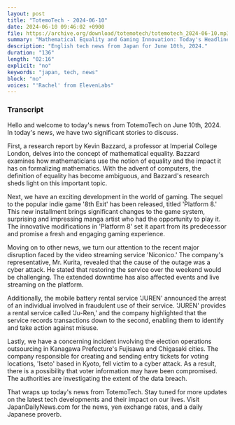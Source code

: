 ```yaml
---
layout: post
title: "TotemoTech - 2024-06-10"
date: 2024-06-10 09:46:02 +0900
file: https://archive.org/download/totemotech/totemotech_2024-06-10.mp3
summary: "Mathematical Equality and Gaming Innovation: Today's Headlines, & more…"
description: "English tech news from Japan for June 10th, 2024."
duration: "136"
length: "02:16"
explicit: "no"
keywords: "japan, tech, news"
block: "no"
voices: "'Rachel' from ElevenLabs"
---
```


### Transcript

Hello and welcome to today's news from TotemoTech on June 10th, 2024. In today's news, we have two significant stories to discuss.

First, a research report by Kevin Bazzard, a professor at Imperial College London, delves into the concept of mathematical equality. Bazzard examines how mathematicians use the notion of equality and the impact it has on formalizing mathematics. With the advent of computers, the definition of equality has become ambiguous, and Bazzard's research sheds light on this important topic.

Next, we have an exciting development in the world of gaming. The sequel to the popular indie game '8th Exit' has been released, titled 'Platform 8.' This new installment brings significant changes to the game system, surprising and impressing manga artist who had the opportunity to play it. The innovative modifications in 'Platform 8' set it apart from its predecessor and promise a fresh and engaging gaming experience.

Moving on to other news, we turn our attention to the recent major disruption faced by the video streaming service 'Niconico.' The company's representative, Mr. Kurita, revealed that the cause of the outage was a cyber attack. He stated that restoring the service over the weekend would be challenging. The extended downtime has also affected events and live streaming on the platform.

Additionally, the mobile battery rental service 'JUREN' announced the arrest of an individual involved in fraudulent use of their service. 'JUREN' provides a rental service called 'Ju-Ren,' and the company highlighted that the service records transactions down to the second, enabling them to identify and take action against misuse.

Lastly, we have a concerning incident involving the election operations outsourcing in Kanagawa Prefecture's Fujisawa and Chigasaki cities. The company responsible for creating and sending entry tickets for voting locations, 'Iseto' based in Kyoto, fell victim to a cyber attack. As a result, there is a possibility that voter information may have been compromised. The authorities are investigating the extent of the data breach.

That wraps up today's news from TotemoTech. Stay tuned for more updates on the latest tech developments and their impact on our lives.   Visit JapanDailyNews.com for the news, yen exchange rates, and a daily Japanese proverb.
